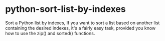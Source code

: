 # python-sort-list-by-indexes
Sort a Python list by indexes, If you want to sort a list based on another list containing the desired indexes, it's a fairly easy task, provided you know how to use the zip() and sorted() functions.
